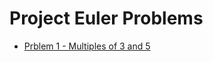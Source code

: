 # Project Euler Problems

* [Prblem 1 - Multiples of 3 and 5](https://github.com/bcalvario/Project-euler-problems/tree/main/Problem1)
